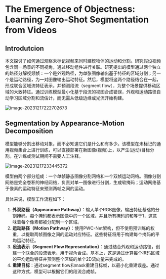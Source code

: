 # The Emergence of Objectness: Learning Zero-Shot Segmentation from Videos



## Introdutcion

本文探讨了如何通过观察未标记视频来同时建模物体的运动和分割。研究假设视频包含同一场景的不同视角，通过移动组件进行关联。研究提出的模型通过两个独立的路径分解视频帧：一个是外观路径，为单张图像输出基于特征的区域分割；另一个是运动路径，为一对图像输出运动特征。然后，模型将这两个路径结合在一起，形成联合区域流特征表示，并预测段流（segment flow），为整个场景提供移动区域的大致特征。通过训练模型最小化基于段流的视图合成错误，外观和运动路径自动学习区域分割和流估计，而无需从低级边缘或光流开始构建。

![image-20231217222702673](https://cdn.jsdelivr.net/gh/J-M-LIU/pic-bed@master//img/image-20231217222702673.png)



## Segmentation by Appearance-Motion Decomposition

模型能够分割出移动对象，而不必知道它们是什么和有多少。该模型在未标记的通用视频集合上进行训练，可以直接部署在新图像(视频)上，以产生(运动)目标分割。在训练或测试期间不需要人工注释。

![image-20231217233445372](https://cdn.jsdelivr.net/gh/J-M-LIU/pic-bed@master//img/image-20231217233445372.png)

模型由两个部分组成：一个单帧静态图像分割网络和一个双帧运动网络。图像分割网络是完全卷积的神经网络，负责对单一图像进行分割，生成软掩码；运动网络基于像素的运动特征来预测两帧之间的运动。

具体来说，模型工作流程如下：

1. **外观路径（Appearance Pathway）**：输入单个RGB图像，输出特征基础的分割掩码。每个掩码都表示图像中的一个区域，并且所有掩码的和等于1，这意味着每个像素都被分配到一个区域。
2. **运动路径（Motion Pathway）**：使用PWC-Net架构，但不使用预训练的权重，以提取两帧图像之间的运动对应特征。这些特征将用于构建每个掩码的平均运动特征。
3. **段流表示（Segment Flow Representation）**：通过结合外观和运动路径，创建一个联合的段流表示，用于视角合成。基本上，这是通过计算每个掩码区域的平均运动特征并预测整个区域的单个2D流向量来完成的。
4. **重建目标**：通过segment flow和mask重建目标帧，以最小化重建误差。通过这种方式，模型可以根据它们的段流合成帧。

